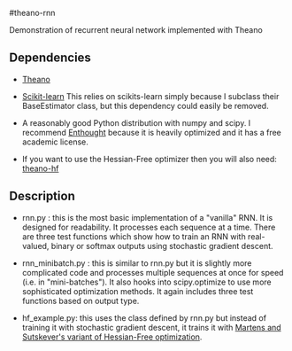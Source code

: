 #theano-rnn

Demonstration of recurrent neural network implemented with Theano

## Dependencies

* [Theano](http://deeplearning.net/software/theano/)

* [Scikit-learn](http://scikit-learn.org/stable/)
This relies on scikits-learn simply because I subclass their BaseEstimator
class, but this dependency could easily be removed.

* A reasonably good Python distribution with numpy and scipy. I
recommend [Enthought](http://enthought.com/) because it is heavily optimized and it has a free
academic license.

* If you want to use the Hessian-Free optimizer then you will also need:
[theano-hf](https://github.com/boulanni/theano-hf)

## Description

* rnn.py : this is the most basic implementation of a "vanilla" RNN. It
is designed for readability. It processes each sequence at a time.
There are three test functions which show how to train an RNN with
real-valued, binary or softmax outputs using stochastic gradient
descent.

* rnn_minibatch.py : this is similar to rnn.py but it is slightly more
complicated code and processes multiple sequences at once for speed
(i.e. in "mini-batches"). It also hooks into scipy.optimize to use
more sophisticated optimization methods. It again includes three test
functions based on output type.

* hf_example.py: this uses the class defined by rnn.py but instead of
training it with stochastic gradient descent, it trains it with
[Martens and Sutskever's variant of Hessian-Free optimization](http://www.cs.toronto.edu/~jmartens/docs/RNN_HF.pdf).